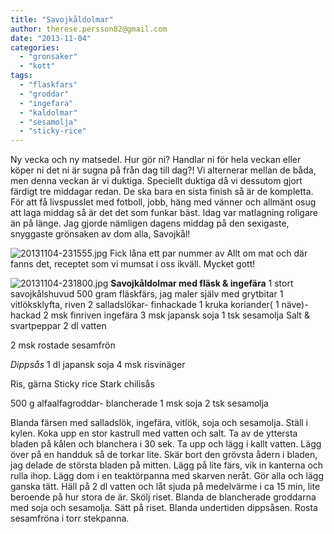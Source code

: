 ```yaml
---
title: "Savojkåldolmar"
author: therese.persson82@gmail.com
date: "2013-11-04"
categories: 
  - "gronsaker"
  - "kott"
tags: 
  - "flaskfars"
  - "groddar"
  - "ingefara"
  - "kaldolmar"
  - "sesamolja"
  - "sticky-rice"
---
```


Ny vecka och ny matsedel. Hur gör ni? Handlar ni för hela veckan eller köper ni det ni är sugna på från dag till dag?! Vi alternerar mellan de båda, men denna veckan är vi duktiga. Speciellt duktiga då vi dessutom gjort färdigt tre middagar redan. De ska bara en sista finish så är de kompletta. För att få livspusslet med fotboll, jobb, häng med vänner och allmänt osug att laga middag så är det det som funkar bäst. Idag var matlagning roligare än på länge. Jag gjorde nämligen dagens middag på den sexigaste, snyggaste grönsaken av dom alla, Savojkål!  
  
![20131104-231555.jpg](/static/img/20131104-231555.jpg)
Fick låna ett par nummer av Allt om mat och där fanns det, receptet som vi mumsat i oss ikväll. Mycket gott!  
  
![20131104-231800.jpg](/static/img/20131104-231800.jpg)
**Savojkåldolmar med fläsk & ingefära** 1 stort savojkålshuvud 500 gram fläskfärs, jag maler själv med grytbitar 1 vitlöksklyfta, riven 2 salladslökar- finhackade 1 kruka koriander( 1 näve)- hackad 2 msk finriven ingefära 3 msk japansk soja 1 tsk sesamolja Salt & svartpeppar 2 dl vatten

2 msk rostade sesamfrön

_Dippsås_ 1 dl japansk soja 4 msk risvinäger

Ris, gärna Sticky rice Stark chilisås

500 g alfaalfagroddar- blancherade 1 msk soja 2 tsk sesamolja

Blanda färsen med salladslök, ingefära, vitlök, soja och sesamolja. Ställ i kylen. Koka upp en stor kastrull med vatten och salt. Ta av de yttersta bladen på kålen och blanchera i 30 sek. Ta upp och lägg i kallt vatten. Lägg över på en handduk så de torkar lite. Skär bort den grövsta ådern i bladen, jag delade de största bladen på mitten. Lägg på lite färs, vik in kanterna och rulla ihop. Lägg dom i en teaktörpanna med skarven neråt. Gör alla och lägg ganska tätt. Häll på 2 dl vatten och låt sjuda på medelvärme i ca 15 min, lite beroende på hur stora de är. Skölj riset. Blanda de blancherade groddarna med soja och sesamolja. Sätt på riset. Blanda undertiden dippsåsen. Rosta sesamfröna i torr stekpanna.
